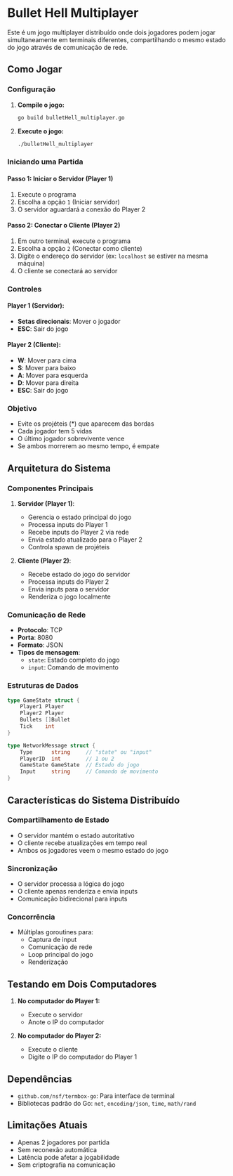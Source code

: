 # Bullet Hell Multiplayer

Este é um jogo multiplayer distribuído onde dois jogadores podem jogar simultaneamente em terminais diferentes, compartilhando o mesmo estado do jogo através de comunicação de rede.

## Como Jogar

### Configuração

1. **Compile o jogo:**
   ```bash
   go build bulletHell_multiplayer.go
   ```

2. **Execute o jogo:**
   ```bash
   ./bulletHell_multiplayer
   ```

### Iniciando uma Partida

#### Passo 1: Iniciar o Servidor (Player 1)
1. Execute o programa
2. Escolha a opção `1` (Iniciar servidor)
3. O servidor aguardará a conexão do Player 2

#### Passo 2: Conectar o Cliente (Player 2)
1. Em outro terminal, execute o programa
2. Escolha a opção `2` (Conectar como cliente)
3. Digite o endereço do servidor (ex: `localhost` se estiver na mesma máquina)
4. O cliente se conectará ao servidor

### Controles

#### Player 1 (Servidor):
- **Setas direcionais**: Mover o jogador
- **ESC**: Sair do jogo

#### Player 2 (Cliente):
- **W**: Mover para cima
- **S**: Mover para baixo
- **A**: Mover para esquerda
- **D**: Mover para direita
- **ESC**: Sair do jogo

### Objetivo

- Evite os projéteis (*) que aparecem das bordas
- Cada jogador tem 5 vidas
- O último jogador sobrevivente vence
- Se ambos morrerem ao mesmo tempo, é empate

## Arquitetura do Sistema

### Componentes Principais

1. **Servidor (Player 1)**:
   - Gerencia o estado principal do jogo
   - Processa inputs do Player 1
   - Recebe inputs do Player 2 via rede
   - Envia estado atualizado para o Player 2
   - Controla spawn de projéteis

2. **Cliente (Player 2)**:
   - Recebe estado do jogo do servidor
   - Processa inputs do Player 2
   - Envia inputs para o servidor
   - Renderiza o jogo localmente

### Comunicação de Rede

- **Protocolo**: TCP
- **Porta**: 8080
- **Formato**: JSON
- **Tipos de mensagem**:
  - `state`: Estado completo do jogo
  - `input`: Comando de movimento

### Estruturas de Dados

```go
type GameState struct {
    Player1 Player
    Player2 Player
    Bullets []Bullet
    Tick    int
}

type NetworkMessage struct {
    Type      string     // "state" ou "input"
    PlayerID  int        // 1 ou 2
    GameState GameState  // Estado do jogo
    Input     string     // Comando de movimento
}
```

## Características do Sistema Distribuído

### Compartilhamento de Estado
- O servidor mantém o estado autoritativo
- O cliente recebe atualizações em tempo real
- Ambos os jogadores veem o mesmo estado do jogo

### Sincronização
- O servidor processa a lógica do jogo
- O cliente apenas renderiza e envia inputs
- Comunicação bidirecional para inputs

### Concorrência
- Múltiplas goroutines para:
  - Captura de input
  - Comunicação de rede
  - Loop principal do jogo
  - Renderização

## Testando em Dois Computadores

1. **No computador do Player 1:**
   - Execute o servidor
   - Anote o IP do computador

2. **No computador do Player 2:**
   - Execute o cliente
   - Digite o IP do computador do Player 1

## Dependências

- `github.com/nsf/termbox-go`: Para interface de terminal
- Bibliotecas padrão do Go: `net`, `encoding/json`, `time`, `math/rand`

## Limitações Atuais

- Apenas 2 jogadores por partida
- Sem reconexão automática
- Latência pode afetar a jogabilidade
- Sem criptografia na comunicação 